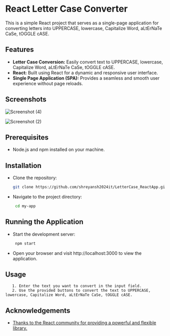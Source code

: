 
# React Letter Case Converter


This is a simple React project that serves as a single-page application for converting letters into UPPERCASE, lowercase, Capitalize Word, aLtErNaTe CaSe, tOGGLE cASE.



## Features

- **Letter Case Conversion:** Easily convert text to UPPERCASE, lowercase, Capitalize Word, aLtErNaTe CaSe, tOGGLE cASE.
- **React:** Built using React for a dynamic and responsive user interface.
- **Single Page Application (SPA):** Provides a seamless and smooth user experience without page reloads.

 ## Screenshots

  ![Screenshot (4)](https://github.com/shreyansh2024it/LetterCase_ReactApp/assets/93786597/85ea4901-50fd-4a43-bf36-e3c9d382da02)

  
  ![Screenshot (2)](https://github.com/shreyansh2024it/LetterCase_ReactApp/assets/93786597/e2082c3c-1f71-4c84-b48f-b3e70970ed85)



## Prerequisites

- Node.js and npm installed on your machine.



## Installation

- Clone the repository:

   ```bash
   git clone https://github.com/shreyansh2024it/LetterCase_ReactApp.git

- Navigate to the project directory:

  ```bash
   cd my-app

## Running the Application

- Start the development server:

  ```bash
   npm start

- Open your browser and visit http://localhost:3000 to view the application.

## Usage

       1. Enter the text you want to convert in the input field.
       2. Use the provided buttons to convert the text to UPPERCASE, lowercase, Capitalize Word, aLtErNaTe CaSe, tOGGLE cASE.


## Acknowledgements

 - [Thanks to the React community for providing a powerful and flexible library.](https://react.dev/learn)
 

